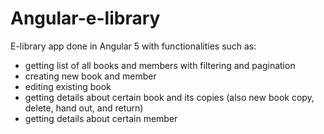 # Angular-e-library
E-library app done in Angular 5 with functionalities such as:
<ul>
  <li>getting list of all books and members with filtering and pagination</li>
  <li>creating new book and member</li>
  <li>editing existing book</li>
  <li>getting details about certain book and its copies (also new book copy, delete, hand out, and return)</li>
  <li>getting details about certain member</li>
</ul>
